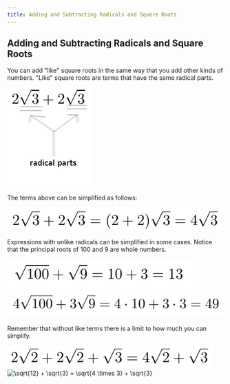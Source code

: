 ```yaml
---
title: Adding and Subtracting Radicals and Square Roots
---
```

## Adding and Subtracting Radicals and Square Roots
You can add "like" square roots in the same way that you add other kinds of numbers. "Like" square roots are terms that have the same radical parts.
 
<img src="https://github.com/codersc/freeCodeCamp-article-images/blob/master/article1img1.png?raw=true" alt="Formula showing 2 times the square root of 3 plus 2 times the square root of 3 with arrows pointing to the square root parts as the radical parts">

The terms above can be simplified as follows:
 
<img src="https://github.com/codersc/freeCodeCamp-article-images/blob/master/article1img2.png?raw=true" alt="Formula showing 2 times the square root of 3 plus 2 times the square root of 3 equals (2 + 2) times the square root of 3 which equals 4 times the square root of 3">
 
Expressions with unlike radicals can be simplified in some cases. Notice that the principal roots of 100 and 9 are whole numbers. 

<img src="https://github.com/codersc/freeCodeCamp-article-images/blob/master/article1img3.png?raw=true" alt="Formula showing the square root of 100 plus the square root of 9 equals 10 plus 3 which equals 13">

<img src="https://github.com/codersc/freeCodeCamp-article-images/blob/master/article1img4.png?raw=true" alt="Formula showing 4 times the square root of 100 plus 3 times the square root of 9 equals 4 times 10 plus 3 times 3 which equals 49">

Remember that without like terms there is a limit to how much you can simplify.

<img src="https://github.com/codersc/freeCodeCamp-article-images/blob/master/article1img5.png?raw=true" alt="Formula showing 2 times the square root of 2 plus 2 times the square root of 2 plus the square root of 3 equals 4 times the square root of 2 plus the square root of 3">
<img src="http://www.sciweavers.org/tex2img.php?eq=%20%5Csqrt%7B12%7D%20%2B%20%5Csqrt%7B3%7D%20%3D%20%5Csqrt%7B4%20%5Ctimes%203%7D%20%2B%20%5Csqrt%7B3%7D&bc=White&fc=Black&im=jpg&fs=12&ff=arev&edit=0" align="center" border="0" alt=" \sqrt{12} + \sqrt{3} = \sqrt{4 \times 3} + \sqrt{3}" width="214" height="26" />
